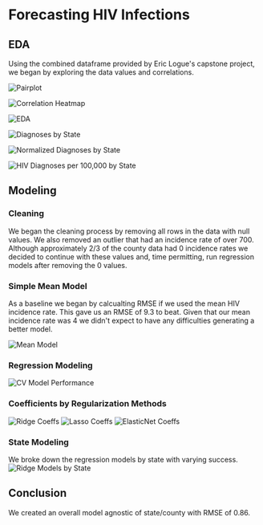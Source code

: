 # Forecasting HIV Infections

## EDA
Using the combined dataframe provided by Eric Logue's capstone project, we began by exploring the data values and correlations.

![Pairplot](https://github.com/vanessapolliard/regression-case-study/blob/Denver/images/sns_pairplot.png)

![Correlation Heatmap](https://github.com/vanessapolliard/regression-case-study/blob/Denver/images/correlation_heatmap.png)

![EDA](https://github.com/vanessapolliard/regression-case-study/blob/Denver/images/eda.png)

![Diagnoses by State](https://github.com/vanessapolliard/regression-case-study/blob/Denver/images/HIV_diagnoses_by_state.png)

![Normalized Diagnoses by State](https://github.com/vanessapolliard/regression-case-study/blob/Denver/images/HIV_diagnoses_per_100000.png)

![HIV Diagnoses per 100,000 by State](https://github.com/vanessapolliard/regression-case-study/blob/Denver/images/HIV_rates_per_100000.png)

## Modeling

### Cleaning
We began the cleaning process by removing all rows in the data with null values. We also removed an outlier that had an incidence rate of over 700. Although approximately 2/3 of the county data had 0 incidence rates we decided to continue with these values and, time permitting, run regression models after removing the 0 values.

### Simple Mean Model
As a baseline we began by calcualting RMSE if we used the mean HIV incidence rate. This gave us an RMSE of 9.3 to beat. Given that our mean incidence rate was 4 we didn't expect to have any difficulties generating a better model.

![Mean Model](https://github.com/vanessapolliard/regression-case-study/blob/Denver/images/mean_model.png)

### Regression Modeling


![CV Model Performance](https://github.com/vanessapolliard/regression-case-study/blob/Denver/images/model_performance_across_alphas.png)

### Coefficients by Regularization Methods

![Ridge Coeffs](https://github.com/vanessapolliard/regression-case-study/blob/Denver/images/ridge_coefs.png)
![Lasso Coeffs](https://github.com/vanessapolliard/regression-case-study/blob/Denver/images/lasso_coefs.png)
![ElasticNet Coeffs](https://github.com/vanessapolliard/regression-case-study/blob/Denver/images/elastic_net_coefs.png)

### State Modeling
We broke down the regression models by state with varying success.
![Ridge Models by State](https://github.com/vanessapolliard/regression-case-study/blob/Denver/images/state_based_ridge_models.png)

## Conclusion
We created an overall model agnostic of state/county with RMSE of 0.86.